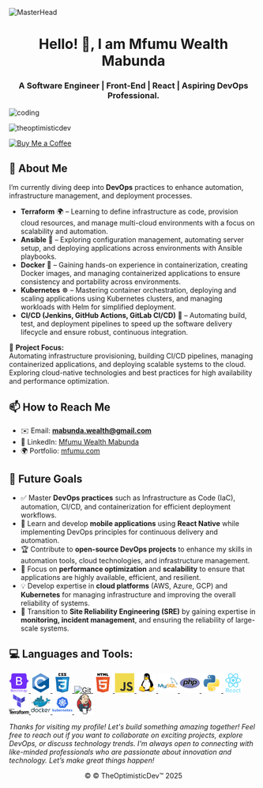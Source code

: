 ![MasterHead](https://qrangers.com/wp-content/uploads/2021/09/Banner-Introduction-to-3D-Animation.png)
<h1 align="center">Hello! 👋, I am Mfumu Wealth Mabunda</h1>
<h3 align="center">A Software Engineer | Front-End | React | Aspiring DevOps Professional.</h3>
<img align="" alt="coding" width="" src="https://miro.medium.com/v2/format:jpg/resize:fill:80:56/0*7Q3yvSIv_t0ioJ-Z.gif">

<p align=""> <img src="https://komarev.com/ghpvc/?username=theoptimisticdev&label=Profile%20views&color=0e75b6&style=flat" alt="theoptimisticdev" /> </p>

<a href="https://www.buymeacoffee.com/mabundawealth" target="_blank"><img src="https://img.buymeacoffee.com/button-api/?text=Buy%20me%20a%20coffee&emoji=&slug=mabundawealth&button_colour=FFDD00&font_colour=000000&font_family=Cookie&outline_colour=000000&coffee_colour=ffffff" alt="Buy Me a Coffee"></a>

## 📌 About Me

I’m currently diving deep into **DevOps** practices to enhance automation, infrastructure management, and deployment processes.

- **Terraform** 🌍 – Learning to define infrastructure as code, provision cloud resources, and manage multi-cloud environments with a focus on scalability and automation.
- **Ansible** 🤖 – Exploring configuration management, automating server setup, and deploying applications across environments with Ansible playbooks.
- **Docker** 🐳 – Gaining hands-on experience in containerization, creating Docker images, and managing containerized applications to ensure consistency and portability across environments.
- **Kubernetes** ☸️ – Mastering container orchestration, deploying and scaling applications using Kubernetes clusters, and managing workloads with Helm for simplified deployment.
- **CI/CD (Jenkins, GitHub Actions, GitLab CI/CD)** 🚀 – Automating build, test, and deployment pipelines to speed up the software delivery lifecycle and ensure robust, continuous integration.

🔹 **Project Focus:**  
Automating infrastructure provisioning, building CI/CD pipelines, managing containerized applications, and deploying scalable systems to the cloud. Exploring cloud-native technologies and best practices for high availability and performance optimization.

## 📫 How to Reach Me

- ✉️ Email: **mabunda.wealth@gmail.com**
- 💼 LinkedIn: [Mfumu Wealth Mabunda](https://www.linkedin.com/in/mfumu-wealth-mabunda-353374159)
- 🌍 Portfolio: [mfumu.com](https://mfumu.netlify.app)

## 🎯 Future Goals

- ✅ Master **DevOps practices** such as Infrastructure as Code (IaC), automation, CI/CD, and containerization for efficient deployment workflows.
- 📱 Learn and develop **mobile applications** using **React Native** while implementing DevOps principles for continuous delivery and automation.
- 🏆 Contribute to **open-source DevOps projects** to enhance my skills in automation tools, cloud technologies, and infrastructure management.
- 🌟 Focus on **performance optimization** and **scalability** to ensure that applications are highly available, efficient, and resilient.
- 💡 Develop expertise in **cloud platforms** (AWS, Azure, GCP) and **Kubernetes** for managing infrastructure and improving the overall reliability of systems.
- 🚀 Transition to **Site Reliability Engineering (SRE)** by gaining expertise in **monitoring, incident management**, and ensuring the reliability of large-scale systems.

## 💻 Languages and Tools:
<p align="left">
  <a href="https://getbootstrap.com" target="_blank" rel="noreferrer">
    <img src="https://raw.githubusercontent.com/devicons/devicon/master/icons/bootstrap/bootstrap-plain-wordmark.svg" 
         alt="Bootstrap" width="40" height="40"/>
  </a>
  <a href="https://www.cprogramming.com/" target="_blank" rel="noreferrer">
    <img src="https://raw.githubusercontent.com/devicons/devicon/master/icons/c/c-original.svg" 
         alt="C" width="40" height="40"/>
  </a>
  <a href="https://www.w3schools.com/css/" target="_blank" rel="noreferrer">
    <img src="https://raw.githubusercontent.com/devicons/devicon/master/icons/css3/css3-original-wordmark.svg" 
         alt="CSS3" width="40" height="40"/>
  </a>
  <a href="https://git-scm.com/" target="_blank" rel="noreferrer">
    <img src="https://www.vectorlogo.zone/logos/git-scm/git-scm-icon.svg" 
         alt="Git" width="40" height="40"/>
  </a>
  <a href="https://www.w3.org/html/" target="_blank" rel="noreferrer">
    <img src="https://raw.githubusercontent.com/devicons/devicon/master/icons/html5/html5-original-wordmark.svg" 
         alt="HTML5" width="40" height="40"/>
  </a>
  <a href="https://developer.mozilla.org/en-US/docs/Web/JavaScript" target="_blank" rel="noreferrer">
    <img src="https://raw.githubusercontent.com/devicons/devicon/master/icons/javascript/javascript-original.svg" 
         alt="JavaScript" width="40" height="40"/>
  </a>
  <a href="https://www.linux.org/" target="_blank" rel="noreferrer">
    <img src="https://raw.githubusercontent.com/devicons/devicon/master/icons/linux/linux-original.svg" 
         alt="Linux" width="40" height="40"/>
  </a>
  <a href="https://www.mysql.com/" target="_blank" rel="noreferrer">
    <img src="https://raw.githubusercontent.com/devicons/devicon/master/icons/mysql/mysql-original-wordmark.svg" 
         alt="MySQL" width="40" height="40"/>
  </a>
  <a href="https://www.php.net" target="_blank" rel="noreferrer">
    <img src="https://raw.githubusercontent.com/devicons/devicon/master/icons/php/php-original.svg" 
         alt="PHP" width="40" height="40"/>
  </a>
  <a href="https://www.python.org" target="_blank" rel="noreferrer">
    <img src="https://raw.githubusercontent.com/devicons/devicon/master/icons/python/python-original.svg" 
         alt="Python" width="40" height="40"/>
  </a>
  <a href="https://reactjs.org/" target="_blank" rel="noreferrer">
    <img src="https://raw.githubusercontent.com/devicons/devicon/master/icons/react/react-original-wordmark.svg" 
         alt="React" width="40" height="40"/>
  </a>
  <a href="https://www.terraform.io/" target="_blank" rel="noreferrer">
    <img src="https://raw.githubusercontent.com/devicons/devicon/master/icons/terraform/terraform-original-wordmark.svg" 
         alt="Terraform" width="40" height="40"/>
  </a>
  <a href="https://www.docker.com/" target="_blank" rel="noreferrer">
    <img src="https://raw.githubusercontent.com/devicons/devicon/master/icons/docker/docker-original-wordmark.svg" 
         alt="Docker" width="40" height="40"/>
  </a>
  <a href="https://kubernetes.io/" target="_blank" rel="noreferrer">
    <img src="https://raw.githubusercontent.com/devicons/devicon/master/icons/kubernetes/kubernetes-plain-wordmark.svg" 
         alt="Kubernetes" width="40" height="40"/>
  </a>
  <a href="https://www.jenkins.io/" target="_blank" rel="noreferrer">
    <img src="https://raw.githubusercontent.com/devicons/devicon/master/icons/jenkins/jenkins-original.svg" 
         alt="Jenkins" width="40" height="40"/>
  </a>
</p>

*Thanks for visiting my profile! Let's build something amazing together! Feel free to reach out if you want to collaborate on exciting projects, explore DevOps, or discuss technology trends. I'm always open to connecting with like-minded professionals who are passionate about innovation and technology. Let’s make great things happen!*

<div style="text-align: center;">
  <a href="https://mfumuwealthmabunda.netlify.app/" target="_blank" rel="noreferrer" style="text-decoration: none;">
    &copy © TheOptimisticDev™
  </a> 2025
</div>



